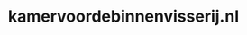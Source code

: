 ---
layout: post
title:  "kamervoordebinnenvisserij.nl"
internal_url:  "/dutchgov/kamervoordebinnenvisserij.nl.html"
categories: dutchgov
---